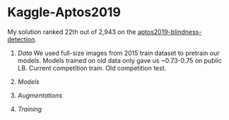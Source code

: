 # Kaggle-Aptos2019

My solution ranked 22th out of 2,943 on the [aptos2019-blindness-detection](https://www.kaggle.com/c/aptos2019-blindness-detection). 

1. *Data*
We used full-size images from 2015 train dataset to pretrain our models. 
Models trained on old data only gave us ~0.73-0.75 on public LB.
Current competition train.
Old competition test.

2. *Models*

3. *Augmentations*

4. *Training*
